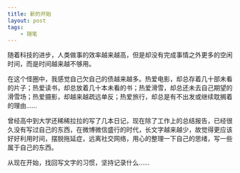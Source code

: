 ```yaml
---
title: 新的开始
layout: post
tags: 
    - 随笔
---
```




随着科技的进步，人类做事的效率越来越高，但是却没有完成事情之外更多的空闲时间，而是时间越来越不够用。

在这个怪圈中，我感觉自己欠自己的债越来越多。热爱电影，却总存着几十部未看的片子；热爱读书，却总放着几十本未看的书；热爱滑雪，却总还未去自己期望的滑雪场；热爱摄影，却越来越疏远单反；热爱旅行，却总是有不出发或继续耽搁着的理由……

曾经高中到大学还稀稀拉拉的写了几本日记，现在除了工作上的总结报告，已经很久没有写过自己的东西，在微博微信盛行的时代，长文字越来越少，故觉得更应该好好利用时间，摆脱拖延症，远离社交网络，用心的整理一下自己的思绪，写一些属于自己的东西。

从现在开始，找回写文字的习惯，坚持记录什么……
